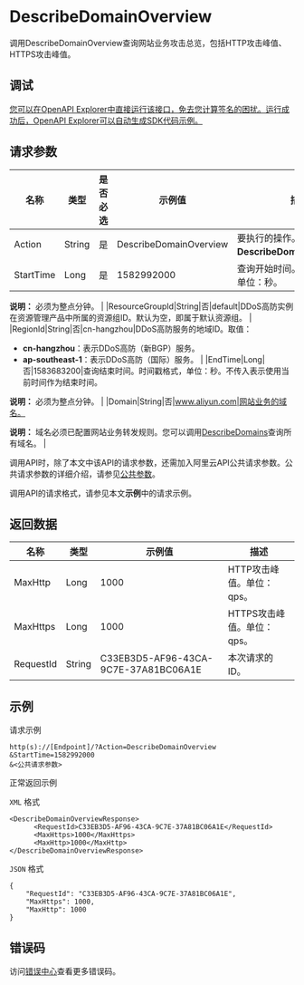 # DescribeDomainOverview

调用DescribeDomainOverview查询网站业务攻击总览，包括HTTP攻击峰值、HTTPS攻击峰值。

## 调试

[您可以在OpenAPI Explorer中直接运行该接口，免去您计算签名的困扰。运行成功后，OpenAPI Explorer可以自动生成SDK代码示例。](https://api.aliyun.com/#product=ddoscoo&api=DescribeDomainOverview&type=RPC&version=2020-01-01)

## 请求参数

|名称|类型|是否必选|示例值|描述|
|--|--|----|---|--|
|Action|String|是|DescribeDomainOverview|要执行的操作。取值：**DescribeDomainOverview**。 |
|StartTime|Long|是|1582992000|查询开始时间。时间戳格式，单位：秒。

 **说明：** 必须为整点分钟。 |
|ResourceGroupId|String|否|default|DDoS高防实例在资源管理产品中所属的资源组ID。默认为空，即属于默认资源组。 |
|RegionId|String|否|cn-hangzhou|DDoS高防服务的地域ID。取值：

 -   **cn-hangzhou**：表示DDoS高防（新BGP）服务。
-   **ap-southeast-1**：表示DDoS高防（国际）服务。 |
|EndTime|Long|否|1583683200|查询结束时间。时间戳格式，单位：秒。不传入表示使用当前时间作为结束时间。

 **说明：** 必须为整点分钟。 |
|Domain|String|否|www.aliyun.com|网站业务的域名。

 **说明：** 域名必须已配置网站业务转发规则。您可以调用[DescribeDomains](~~91724~~)查询所有域名。 |

调用API时，除了本文中该API的请求参数，还需加入阿里云API公共请求参数。公共请求参数的详细介绍，请参见[公共参数](~~157269~~)。

调用API的请求格式，请参见本文**示例**中的请求示例。

## 返回数据

|名称|类型|示例值|描述|
|--|--|---|--|
|MaxHttp|Long|1000|HTTP攻击峰值。单位：qps。 |
|MaxHttps|Long|1000|HTTPS攻击峰值。单位：qps。 |
|RequestId|String|C33EB3D5-AF96-43CA-9C7E-37A81BC06A1E|本次请求的ID。 |

## 示例

请求示例

```
http(s)://[Endpoint]/?Action=DescribeDomainOverview
&StartTime=1582992000
&<公共请求参数>
```

正常返回示例

`XML` 格式

```
<DescribeDomainOverviewResponse>
	  <RequestId>C33EB3D5-AF96-43CA-9C7E-37A81BC06A1E</RequestId>
	  <MaxHttps>1000</MaxHttps>
	  <MaxHttp>1000</MaxHttp>
</DescribeDomainOverviewResponse>
```

`JSON` 格式

```
{
    "RequestId": "C33EB3D5-AF96-43CA-9C7E-37A81BC06A1E",
    "MaxHttps": 1000,
    "MaxHttp": 1000
}
```

## 错误码

访问[错误中心](https://error-center.alibabacloud.com/status/product/ddoscoo)查看更多错误码。

